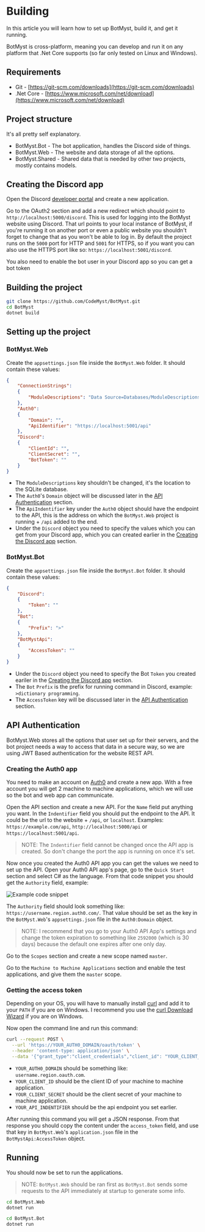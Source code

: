 # Building

In this article you will learn how to set up BotMyst, build it, and get it running.

BotMyst is cross-platform, meaning you can develop and run it on any platform that .Net Core supports (so far only tested on Linux and Windows).

## Requirements

* Git - [https://git-scm.com/downloads](https://git-scm.com/downloads)
* .Net Core - [https://www.microsoft.com/net/download](https://www.microsoft.com/net/download)

## Project structure

It's all pretty self explanatory.

* BotMyst.Bot - The bot application, handles the Discord side of things.
* BotMyst.Web - The website and data storage of all the options.
* BotMyst.Shared - Shared data that is needed by other two projects, mostly contains models.

## Creating the Discord app

Open the Discord [developer portal](https://discordapp.com/developers/applications/) and create a new application.

Go to the OAuth2 section and add a new redirect which should point to `http://localhost:5000/discord`. This is used for logging into the BotMyst website using Discord. That url points to your local instance of BotMyst, if you're running it on another port or even a public website you shouldn't forget to change that as you won't be able to log in. By default the project runs on the `5000` port for HTTP and `5001` for HTTPS, so if you want you can also use the HTTPS port like so: `https://localhost:5001/discord`.

You also need to enable the bot user in your Discord app so you can get a bot token

## Building the project

```sh
git clone https://github.com/CodeMyst/BotMyst.git
cd BotMyst
dotnet build
```

## Setting up the project

### BotMyst.Web

Create the `appsettings.json` file inside the `BotMyst.Web` folder. It should contain these values:

```json
{
    "ConnectionStrings":
    {
        "ModuleDescriptions": "Data Source=Databases/ModuleDescriptions.db"
    },
    "Auth0":
    {
        "Domain": "",
        "ApiIdentifier": "https://localhost:5001/api"
    },
    "Discord":
    {
        "ClientId": "",
        "ClientSecret": "",
        "BotToken": ""
    }
}
```

* The `ModuleDescriptions` key shouldn't be changed, it's the location to the SQLite database.
* The `Auth0`'s `Domain` object will be discussed later in the [API Authentication](#api-authentication) section.
* The `ApiIndentifier` key under the `Auth0` object should have the endpoint to the API, this is the address on which the `BotMyst.Web` project is running + `/api` added to the end.
* Under the `Discord` object you need to specify the values which you can get from your Discord app, which you can created earlier in the [Creating the Discord app](#creating-the-discord-app) section.

### BotMyst.Bot

Create the `appsettings.json` file inside the `BotMyst.Bot` folder. It should contain these values:

```json
{
    "Discord":
    {
        "Token": ""
    },
    "Bot":
    {
        "Prefix": ">"
    },
    "BotMystApi":
    {
        "AccessToken": ""
    }
}
```

* Under the `Discord` object you need to specify the Bot `Token` you created eariler in the [Creating the Discord app](#creating-the-discord-app) section.
* The `Bot` `Prefix` is the prefix for running command in Discord, example: `>dictionary programming`.
* The `AccessToken` key will be discussed later in the [API Authentication](#api-authentication) section.

## API Authentication

BotMyst.Web stores all the options that user set up for their servers, and the bot project needs a way to access that data in a secure way, so we are using JWT Based authentication for the website REST API.

### Creating the Auth0 app

You need to make an account on [Auth0](https://auth0.com/) and create a new app. With a free account you will get 2 machine to machine applications, which we will use so the bot and web app can communicate.

Open the API section and create a new API. For the `Name` field put anything you want. In the `Indentifier` field you should put the endpoint to the API. It could be the url to the website + `/api`, or `localhost`. Examples: `https://example.com/api`, `http://localhost:5000/api` or `https://localhost:5001/api`.

> NOTE: The `Indentifier` field cannot be changed once the API app is created. So don't change the port the app is running on once it's set.

Now once you created the Auth0 API app you can get the values we need to set up the API. Open your Auth0 API app's page, go to the `Quick Start` section and select C# as the language. From that code snippet you should get the `Authority` field, example:

![Example code snippet](https://i.imgur.com/m2TPgav.png)

The `Authority` field should look something like: `https://username.region.auth0.com/`. That value should be set as the key in the `BotMyst.Web`'s `appsettings.json` file in the `Auth0:Domain` object.

> NOTE: I recommend that you go to your Auth0 API App's settings and change the token expiration to something like `2592000` (which is 30 days) because the default one expires after one only day.

Go to the `Scopes` section and create a new scope named `master`.

Go to the `Machine to Machine Applications` section and enable the test applications, and give them the `master` scope.

### Getting the access token

Depending on your OS, you will have to manually install [curl](https://curl.haxx.se/download.html) and add it to your `PATH` if you are on Windows. I recommend you use the [curl Download Wizard](https://curl.haxx.se/dlwiz/?type=bin) if you are on Windows.

Now open the command line and run this command:

```sh
curl --request POST \
  --url 'https://YOUR_AUTH0_DOMAIN/oauth/token' \
  --header 'content-type: application/json' \
  --data '{"grant_type":"client_credentials","client_id": "YOUR_CLIENT_ID","client_secret": "YOUR_CLIENT_SECRET","audience": "YOUR_API_IDENTIFIER"}'
```

* `YOUR_AUTH0_DOMAIN` should be something like: `username.region.oauth.com`.
* `YOUR_CLIENT_ID` should be the client ID of your machine to machine application.
* `YOUR_CLIENT_SECRET` should be the client secret of your machine to machine application.
* `YOUR_API_INDENTIFIER` should be the api endpoint you set earlier.

After running this command you will get a JSON response. From that response you should copy the content under the `access_token` field, and use that key in `BotMyst.Web`'s `application.json` file in the `BotMystApi:AccessToken` object.

## Running

You should now be set to run the applications.

> NOTE: `BotMyst.Web` should be ran first as `BotMyst.Bot` sends some requests to the API immediately at startup to generate some info.

```sh
cd BotMyst.Web
dotnet run
```

```sh
cd BotMyst.Bot
dotnet run
```
